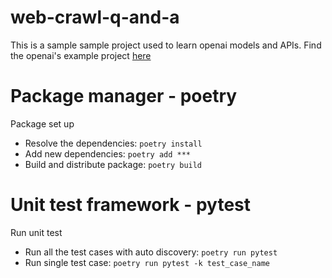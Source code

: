 # web-crawl-q-and-a
This is a sample sample project used to learn openai models and APIs. Find the openai's example project [here](https://github.com/openai/openai-cookbook/tree/main/apps/web-crawl-q-and-a)

# Package manager - poetry
Package set up
- Resolve the dependencies: `poetry install`
- Add new dependencies: `poetry add ***`
- Build and distribute package: `poetry build`

# Unit test framework - pytest
Run unit test
- Run all the test cases with auto discovery: `poetry run pytest`
- Run single test case: `poetry run pytest -k test_case_name`
